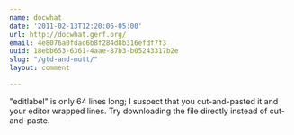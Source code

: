 ```yaml
---
name: docwhat
date: '2011-02-13T12:20:06-05:00'
url: http://docwhat.gerf.org/
email: 4e8076a0fdac6b8f284d8b316efdf7f3
uuid: 18ebb653-6361-4aae-87b3-b05243317b2e
slug: "/gtd-and-mutt/"
layout: comment

---
```


"editlabel" is only 64 lines long;  I suspect that you cut-and-pasted it and your editor wrapped lines.  Try downloading the file directly instead of cut-and-paste.
